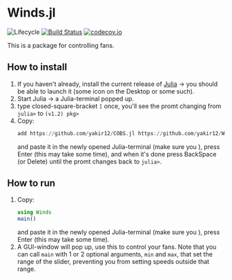 # Winds.jl

![Lifecycle](https://img.shields.io/badge/lifecycle-experimental-orange.svg)<!--
![Lifecycle](https://img.shields.io/badge/lifecycle-maturing-blue.svg)
![Lifecycle](https://img.shields.io/badge/lifecycle-stable-green.svg)
![Lifecycle](https://img.shields.io/badge/lifecycle-retired-orange.svg)
![Lifecycle](https://img.shields.io/badge/lifecycle-archived-red.svg)
![Lifecycle](https://img.shields.io/badge/lifecycle-dormant-blue.svg) -->
[![Build Status](https://travis-ci.com/yakir12/Winds.jl.svg?branch=master)](https://travis-ci.com/yakir12/Winds.jl)
[![codecov.io](http://codecov.io/github/yakir12/Winds.jl/coverage.svg?branch=master)](http://codecov.io/github/yakir12/Winds.jl?branch=master)


This is a package for controlling fans.


## How to install
1. If you haven't already, install the current release of [Julia](https://julialang.org/downloads/) -> you should be able to launch it (some icon on the Desktop or some such).
2. Start Julia -> a Julia-terminal popped up.
3. type closed-square-bracket `]` once, you'll see the promt changing from `julia>` to `(v1.2) pkg>`
3. Copy: 
   ```julia
   add https://github.com/yakir12/COBS.jl https://github.com/yakir12/Winds.jl
   ```
   and paste it in the newly opened Julia-terminal (make sure you ), press Enter (this may take some time), and when it's done press BackSpace (or Delete) until the promt changes back to `julia>`.

## How to run
1. Copy: 
   ```julia
   using Winds
   main()
   ```
   and paste it in the newly opened Julia-terminal (make sure you ), press Enter (this may take some time).
2. A GUI-window will pop up, use this to control your fans. Note that you can call `main` with 1 or 2 optional
arguments, `min` and `max`, that set the range of the slider, preventing you from setting speeds outside that range.
